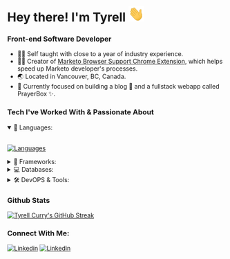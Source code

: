 # Hey there! I'm Tyrell <img alt="Blue blob jumping" src='images\wave.gif' width="36" height="36">

### Front-end Software Developer

* 👨‍💻 Self taught with close to a year of industry experience.
* 👨‍🔧 Creator of [Marketo Browser Support Chrome Extension](https://chrome.google.com/webstore/detail/marketo-browser-support/iinigaojmcejccagokaolgdfhelkemap), which helps speed up Marketo developer's processes.
* 🌏 Located in Vancouver, BC, Canada.
* 👾 Currently focused on building a blog 📝 and a fullstack webapp called PrayerBox ✨.

### Tech I've Worked With & Passionate About
<details open>
<summary>🚀 Languages:</summary>
<br>

[![Languages](https://skillicons.dev/icons?i=html,css,js,ts,nodejs)](https://github.com/tyrellcurry/)
</details>

<details>
<summary>🤖 Frameworks:</summary>
<br>

[![Frameworks & Runtimes](https://skillicons.dev/icons?i=react,nextjs,astro,alpinejs,tailwind,bootstrap&perline=6)](https://github.com/tyrellcurry/)
</details>


<details>
<summary>💻 Databases:</summary>
<br>

[![Databases](https://skillicons.dev/icons?i=mysql,mongodb,express,prisma&perline=6)](https://github.com/tyrellcurry/)
</details>

<details>
<summary>🛠️ DevOPS & Tools:</summary>
<br>

[![DevOPS & Tools](https://skillicons.dev/icons?i=vscode,git,github,postman,netlify,vercel,wordpress,xd,figma,stackoverflow&perline=6)](https://github.com/tyrellcurry/)
</details>

### Github Stats

[![Tyrell Curry's GitHub Streak](https://streak-stats.demolab.com?user=tyrellcurry&theme=github-dark-blue)](https://git.io/streak-stats)
<br>

### Connect With Me:

[![Linkedin](https://skillicons.dev/icons?i=linkedin)](https://www.linkedin.com/in/tyrellcurry/)
[![Linkedin](https://skillicons.dev/icons?i=twitter)](https://twitter.com/Tyrell_io)